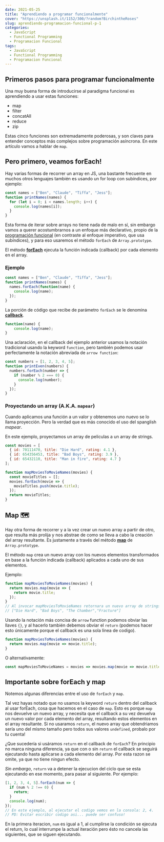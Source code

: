 ```yaml
---
date: 2021-05-25
title: "Aprendiendo a programar funcionalmente"
cover: "https://unsplash.it/1152/300/?random?BirchintheRoses"
slug: aprendiendo-programacion-funcional-p-1
categories:
  - JavaScript
  - Functional Programming
  - Programacion Funcional
tags:
  - JavaScript
  - Functional Programming
  - Programacion Funcional
---
```


## Primeros pasos para programar funcionalmente

Una muy buena forma de introducirse al paradigma funcional es aprendiendo a usar estas funciones:

- map
- filter
- concatAll
- reduce
- zip

Estas cinco funciones son extremadamente poderosas, y son claves para entender conceptos más complejos sobre programación asíncrona. En este artículo vamos a hablar de `map`.

## Pero primero, veamos forEach!

Hay varias formas de recorrer un array en JS, una bastante frecuente en muchos otros lenguajes también es usando un for loop con subíndices, por ejemplo:

```javascript
const names = ["Ben", "Claude", "Tiffa", "Jess"];
function printNames(names) {
  for (let i = 0; i < names.length; i++) {
    console.log(names[i]);
  }
}
```

Esta forma de iterar sobre arrays no tiene nada de malo en sí, sin embargo vamos a querer acostumbrarnos a un enfoque más declarativo, propio de la [programación funcional](https://programandoconresaca.netlify.com/intro-programacion-funcional) (en contraste al enfoque imperativo, que usa subíndices), y para eso usaremos el método `forEach` de `Array.prototype`.

El método [**forEach**](https://developer.mozilla.org/es/docs/Web/JavaScript/Reference/Global_Objects/Array/forEach) ejecuta la función indicada (callback) por cada elemento en el array.

### Ejemplo

```javascript
const names = ["Ben", "Claude", "Tiffa", "Jess"];
function printNames(names) {
  names.forEach(function(name) {
    console.log(name);
  });
}
```

La porción de código que recibe de parámetro `forEach` se le denomina [**callback**](http://programandoconresaca.netlify.com/callbacks-y-funciones-de-orden-superior).

```javascript
function(name) {
    console.log(name);
}
```

Una aclaración, en el callback del ejemplo anterior usamos la notación tradicional usando la keyword `function`, pero también podemos usar perfectamente la notación abreviada de `arrow function`:

```javascript
const numbers = [1, 2, 3, 4, 5];
function printEven(numbers) {
  numbers.forEach(number => {
    if (number % 2 === 0) {
      console.log(number);
    }
  });
}
```

### Proyectando un array (A.K.A. `mapear`)

Cuando aplicamos una función a un valor y obtenemos uno nuevo se lo llama proyección. Pero la verdad que es más conocido el uso del spanglish _mapear_.

En este ejemplo, proyectamos un array de peliculas a un array de strings.

```javascript
const movies = [
  { id: 70111470, title: "Die Hard", rating: 4.1 },
  { id: 654356453, title: "Bad Boys", rating: 3.9 },
  { id: 65432110, title: "Man in fire", rating: 4.7 }
];

function mapMoviesToMovieNames(movies) {
  const movieTitles = [];
  movies.forEach(movie => {
    movieTitles.push(movie.title);
  });
  return movieTitles;
}
```

## Map 🗺

Hay otra forma de recorrer y a la vez crear un nuevo array a partir de otro, que resulta más prolija y nos abstrae de como se lleva a cabo la creación del array resultante. Es justamente a través del método [**map**](https://developer.mozilla.org/es/docs/Web/JavaScript/Reference/Global_Objects/Array/map) de `Array.prototype`.

El método `map` crea un nuevo array con los nuevos elementos transformados en base a la función indicada (callback) aplicados a cada uno de sus elementos.

Ejemplo:

```javascript
function mapMoviesToMovieNames(movies) {
  return movies.map(movie => {
    return movie.title;
  });
}
// Al invocar mapMoviesToMovieNames retornara un nuevo array de strings:
// ["Die Hard", "Bad Boys", "The Chamber","Fracture"]
```

Usando la notación más concisa de `arrow` function podemos obviar las llaves `{}`, y al hacerlo también debemos obviar el `return` (podemos hacer esto únicamente porque el callback es una sola línea de codigo).

```javascript
function mapMoviesToMovieNames(movies) {
  return movies.map(movie => movie.title);
}
```

O alternativamente:

```javascript
const mapMoviesToMovieNames = movies => movies.map(movie => movie.title);
```

## Importante sobre forEach y map

Notemos algunas diferencias entre el uso de `forEach` y `map`.

Tal vez hayas notado que no usamos la keyword `return` dentro del callback al usar forEach, cosa que hacemos en el caso de `map`. Esto es porque `map` nos devuelve un nuevo array, y necesita que el callback a su vez devuelva un nuevo valor por cada elemento del array, resultando estos elementos en el array resultante. Si no usaramos `return`, el nuevo array que obtendriamos sería uno del mismo tamaño pero todos sus valores `undefined`, probalo por tu cuenta!

¿Que sucedería si usáramos `return` en el callback de `forEach`? En principio no marca ninguna diferencia, ya que con o sin `return` el callback se seguirá ejecutando hasta aplicarse a cada elemento del array. Por esta razon se omite, ya que no tiene ningun efecto.

_Sin embargo_, `return` va a detener la ejecucion del ciclo que se esta ejecutando en ese momento, para pasar al siguiente. Por ejemplo:

```javascript
[1, 2, 3, 4, 5].forEach(num => {
  if (num % 2 !== 0) {
    return;
  }
  console.log(num);
});
// En este ejemplo, al ejecutar el codigo vemos en la consola: 2, 4.
// PD: Evitar escribir codigo asi... puede ser confuso!
```

En la primera iteracion, `num` es igual a 1, al cumplirse la condición se ejecuta el return, lo cual interrumpe la actual iteración pero ésto no cancela las siguientes, que se siguen ejecutando.
